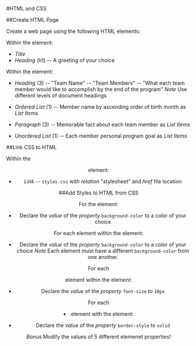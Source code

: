 #HTML and CSS

##Create HTML Page

Create a web page using the following HTML elements:

Within the <head> element:

- *Title*
- *Heading* (h1)
  -- A greeting of your choice

Within the <body> element:

- *Heading* (3)
  -- "Team Name"
  -- "Team Members"
  -- "What each team member would like to accomplish by the end of the program"
  _Note_ Use different levels of document headings

- *Ordered List* (1)
  -- Member name by ascending order of birth month as *List Items*

- *Paragraph* (3)
  -- Memorable fact about each team member as *List Items*

- *Unordered List* (1)
  -- Each member personal program goal as *List Items*

##Link CSS to HTML

Within the <header> element:

- *Link*
  -- `styles.css` with _relation_ "stylesheet" and _href_ file location

##Add Styles to HTML from CSS

For the <body> element:

- Declare the _value_ of the _property_ `background-color` to a color of your choice

For each element within the <body> element:

- Declare the _value_ of the _property_ `background-color` to a color of your choice
*Note* Each element must have a different `background-color` from one another.

For each <p> element within the <body> element:

- Declare the _value_ of the _property_ `font-size` to `10px`

For each <li> element with the <body> element:

- Declare the _value_ of the _property_ `border-style` to `solid`

*Bonus* Modify the values of 5 different elemenet properties!
